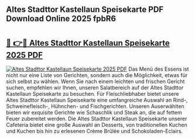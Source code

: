 ## Altes Stadttor Kastellaun Speisekarte PDF Download Online 2025 fpbR6

# <h2><a href="http://gcb46of.nevu.top/?p=Altes+Stadttor+Kastellaun+Speisekarte">🔗 👉🔴 Altes Stadttor Kastellaun Speisekarte 2025 PDF</a></h2>

[![Altes Stadttor Kastellaun Speisekarte 2025 PDF](https://i.imgur.com/dBaPXMq.png)](http://gcb46of.nevu.top/?p=Altes+Stadttor+Kastellaun+Speisekarte)
Das Menü des Essens ist nicht nur eine Liste von Gerichten, sondern auch die Möglichkeit, etwas für sich selbst zu wählen. Wenn Sie nach einem leichten und frischen Gericht suchen, empfehlen wir Ihnen, unseren Salatbereich auf der Altes Stadttor Kastellaun Speisekarte zu besuchen. Für Fleischliebhaber bietet unsere Altes Stadttor Kastellaun Speisekarte eine umfangreiche Auswahl an Rind-, Schweinefleisch-, Hühnchen- und Fischgerichten. Unseren Auserwählten bieten wir exquisite Gerichte wie Schaschlik und Steak an, die auf fettem Feuer zubereitet werden. Die Altes Stadttor Kastellaun Speisekarte unserer Cafeteria bietet eine große Auswahl an Desserts, von traditionellen Kuchen und Kuchen bis hin zu erlesenen Crème Brûlée und Schokoladen-Eclairs.
